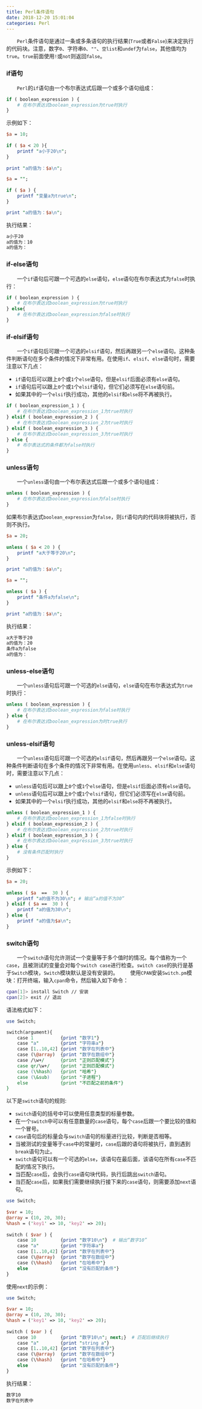 ```yaml
---
title: Perl条件语句
date: 2018-12-20 15:01:04
categories: Perl
---
```

&emsp;&emsp;`Perl`条件语句是通过一条或多条语句的执行结果(`True`或者`False`)来决定执行的代码块。注意，数字`0`、字符串`0`、`""`、`空list`和`undef`为`false`，其他值均为`true`。`true`前面使用`!`或`not`则返回`false`。

### if语句

&emsp;&emsp;`Perl`的`if`语句由一个布尔表达式后跟一个或多个语句组成：

``` perl
if ( boolean_expression ) {
    # 在布尔表达式boolean_expression为true时执行
}
```

示例如下：

``` perl
$a = 10;
​
if ( $a < 20 ){
    printf "a小于20\n";
}
​
print "a的值为：$a\n";

$a = "";
​
if ( $a ) {
    printf "变量a为true\n";
}

print "a的值为：$a\n";
```

执行结果：

``` bash
a小于20
a的值为：10
a的值为：
```

### if-else语句

&emsp;&emsp;一个`if`语句后可跟一个可选的`else`语句，`else`语句在布尔表达式为`false`时执行：

``` perl
if ( boolean_expression ) {
    # 在布尔表达式boolean_expression为true时执行
} else{
    # 在布尔表达式boolean_expression为false时执行
}
```

### if-elsif语句

&emsp;&emsp;一个`if`语句后可跟一个可选的`elsif`语句，然后再跟另一个`else`语句。这种条件判断语句在多个条件的情况下非常有用。在使用`if`、`elsif`、`else`语句时，需要注意以下几点：

- `if`语句后可以跟上`0`个或`1`个`else`语句，但是`elsif`后面必须有`else`语句。
- `if`语句后可以跟上`0`个或`1`个`elsif`语句，但它们必须写在`else`语句前。
- 如果其中的一个`elsif`执行成功，其他的`elsif`和`else`将不再被执行。

``` perl
if ( boolean_expression_1 ) {
    # 在布尔表达式boolean_expression_1为true时执行
} elsif ( boolean_expression_2 ) {
    # 在布尔表达式boolean_expression_2为true时执行
} elsif ( boolean_expression_3 ) {
    # 在布尔表达式boolean_expression_3为true时执行
} else {
    # 布尔表达式的条件都为false时执行
}
```

### unless语句

&emsp;&emsp;一个`unless`语句由一个布尔表达式后跟一个或多个语句组成：

``` perl
unless ( boolean_expression ) {
    # 在布尔表达式boolean_expression为false时执行
}
```

如果布尔表达式`boolean_expression`为`false`，则`if`语句内的代码块将被执行，否则不执行。

``` perl
$a = 20;
​
unless ( $a < 20 ) {
    printf "a大于等于20\n";
}

print "a的值为：$a\n";

$a = "";
​
unless ( $a ) {
    printf "条件a为false\n";
}

print "a的值为：$a\n";
```

执行结果：

``` bash
a大于等于20
a的值为：20
条件a为false
a的值为：
```

### unless-else语句

&emsp;&emsp;一个`unless`语句后可跟一个可选的`else`语句，`else`语句在布尔表达式为`true`时执行：

``` perl
unless ( boolean_expression ) {
    # 在布尔表达式boolean_expression为false时执行
} else {
    # 在布尔表达式boolean_expression为时true执行
}
```

### unless-elsif语句

&emsp;&emsp;一个`unless`语句后可跟一个可选的`elsif`语句，然后再跟另一个`else`语句。这种条件判断语句在多个条件的情况下非常有用。在使用`unless`、`elsif`和`else`语句时，需要注意以下几点：

- `unless`语句后可以跟上`0`个或`1`个`else`语句，但是`elsif`后面必须有`else`语句。
- `unless`语句后可以跟上`0`个或`1`个`elsif`语句，但它们必须写在`else`语句前。
- 如果其中的一个`elsif`执行成功，其他的`elsif`和`else`将不再被执行。

``` perl
unless ( boolean_expression_1 ) {
    # 在布尔表达式boolean_expression_1为false时执行
} elsif ( boolean_expression_2 ) {
    # 在布尔表达式boolean_expression_2为true时执行
} elsif ( boolean_expression_3 ) {
    # 在布尔表达式boolean_expression_3为true时执行
} else {
    # 没有条件匹配时执行
}
```

示例如下：

``` perl
$a = 20;
​
unless ( $a  ==  30 ) {
    printf "a的值不为30\n"; # 输出“a的值不为30”
} elsif ( $a ==  30 ) {
    printf "a的值为30\n";
} else {
    printf "a的值为$a\n";
}
```

### switch语句

&emsp;&emsp;一个`switch`语句允许测试一个变量等于多个值时的情况。每个值称为一个`case`，且被测试的变量会对每个`switch case`进行检查。`switch case`的执行是基于`Switch`模块，`Switch`模块默认是没有安装的。
&emsp;&emsp;使用`CPAN`安装`Switch.pm`模块：打开终端，输入`cpan`命令，然后输入如下命令：

``` bash
cpan[1]> install Switch // 安装
cpan[2]> exit // 退出
```

语法格式如下：

``` perl
use Switch;

switch(argument){
    case 1          {print "数字1"}
    case "a"        {print "字符串a"}
    case [1..10,42] {print "数字在列表中"}
    case (\@array)  {print "数字在数组中"}
    case /\w+/      {print "正则匹配模式"}
    case qr/\w+/    {print "正则匹配模式"}
    case (\%hash)   {print "哈希"}
    case (\&sub)    {print "子进程"}
    else            {print "不匹配之前的条件"}
}
```

以下是`switch`语句的规则:

- `switch`语句的括号中可以使用任意类型的标量参数。
- 在一个`switch`中可以有任意数量的`case`语句，每个`case`后跟一个要比较的值和一个冒号。
- `case`语句后的标量会与`switch`语句的标量进行比较，判断是否相等。
- 当被测试的变量等于`case`中的常量时，`case`后跟的语句将被执行，直到遇到`break`语句为止。
- `switch`语句可以有一个可选的`else`，该语句在最后面，该语句在所有`case`不匹配的情况下执行。
- 当匹配`case`后，会执行`case`语句块代码，执行后跳出`switch`语句。
- 当匹配`case`后，如果我们需要继续执行接下来的`case`语句，则需要添加`next`语句。

``` perl
use Switch;
​
$var = 10;
@array = (10, 20, 30);
%hash = ('key1' => 10, 'key2' => 20);
​
switch ( $var ) {
    case 10         {print "数字10\n"}  # 输出“数字10”
    case "a"        {print "字符串a"}
    case [1..10,42] {print "数字在列表中"}
    case (\@array)  {print "数字在数组中"}
    case (\%hash)   {print "在哈希中"}
    else            {print "没有匹配的条件"}
}
```

使用`next`的示例：

``` perl
use Switch;
​
$var = 10;
@array = (10, 20, 30);
%hash = ('key1' => 10, 'key2' => 20);
​
switch ( $var ) {
    case 10         {print "数字10\n"; next;}  # 匹配后继续执行
    case "a"        {print "string a"}
    case [1..10,42] {print "数字在列表中"}
    case (\@array)  {print "数字在数组中"}
    case (\%hash)   {print "在哈希中"}
    else            {print "没有匹配的条件"}
}
```

执行结果：

``` bash
数字10
数字在列表中
```